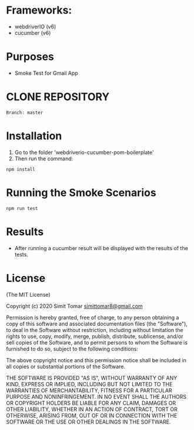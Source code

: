 # Frameworks:
- webdriverIO (v6)
- cucumber (v6)

# Purposes
- Smoke Test for Gmail App

# CLONE REPOSITORY
```
Branch: master
```

# Installation

1. Go to the folder 'webdriverio-cucumber-pom-boilerplate'
2. Then run the command:

```
npm install
```

# Running the Smoke Scenarios

```
npm run test
```

# Results
- After running a cucumber result will be displayed with the results of the tests.


# License

(The MIT License)

Copyright (c) 2020 Simit Tomar simittomar8@gmail.com

Permission is hereby granted, free of charge, to any person obtaining a copy of this software and associated documentation files (the "Software"), to deal in the Software without restriction, including without limitation the rights to use, copy, modify, merge, publish, distribute, sublicense, and/or sell copies of the Software, and to permit persons to whom the Software is furnished to do so, subject to the following conditions:

The above copyright notice and this permission notice shall be included in all copies or substantial portions of the Software.

THE SOFTWARE IS PROVIDED "AS IS", WITHOUT WARRANTY OF ANY KIND, EXPRESS OR IMPLIED, INCLUDING BUT NOT LIMITED TO THE WARRANTIES OF MERCHANTABILITY, FITNESS FOR A PARTICULAR PURPOSE AND NONINFRINGEMENT. IN NO EVENT SHALL THE AUTHORS OR COPYRIGHT HOLDERS BE LIABLE FOR ANY CLAIM, DAMAGES OR OTHER LIABILITY, WHETHER IN AN ACTION OF CONTRACT, TORT OR OTHERWISE, ARISING FROM, OUT OF OR IN CONNECTION WITH THE SOFTWARE OR THE USE OR OTHER DEALINGS IN THE SOFTWARE.
